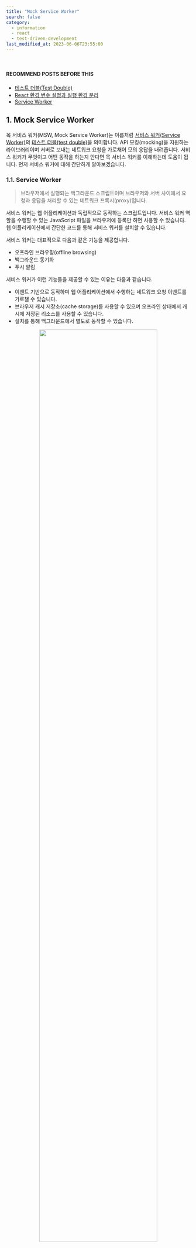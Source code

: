 ```yaml
---
title: "Mock Service Worker"
search: false
category:
  - information
  - react
  - test-driven-development
last_modified_at: 2023-06-06T23:55:00
---
```


<br/>

#### RECOMMEND POSTS BEFORE THIS

* [테스트 더블(Test Double)][test-double-link]
* [React 환경 변수 설정과 실행 환경 분리][react-env-variable-setting-link]
* [Service Worker][service-worker-api-link]

## 1. Mock Service Worker

목 서비스 워커(MSW, Mock Service Worker)는 이름처럼 [서비스 워커(Service Worker)][service-worker-api-link]의 [테스트 더블(test double)][test-double-link]을 의미합니다. 
API 모킹(mocking)을 지원하는 라이브러리이며 서버로 보내는 네트워크 요청을 가로채어 모의 응답을 내려줍니다. 
서비스 워커가 무엇이고 어떤 동작을 하는지 안다면 목 서비스 워커를 이해하는데 도움이 됩니다. 
먼저 서비스 워커에 대해 간단하게 알아보겠습니다.

### 1.1. Service Worker

> 브라우저에서 실행되는 백그라운드 스크립트이며 브라우저와 서버 사이에서 요청과 응답을 처리할 수 있는 네트워크 프록시(proxy)입니다.

서비스 워커는 웹 어플리케이션과 독립적으로 동작하는 스크립트입니다. 
서비스 워커 역할을 수행할 수 있는 JavaScript 파일을 브라우저에 등록만 하면 사용할 수 있습니다. 
웹 어플리케이션에서 간단한 코드를 통해 서비스 워커를 설치할 수 있습니다. 

서비스 워커는 대표적으로 다음과 같은 기능을 제공합니다.

* 오프라인 브라우징(offline browsing)
* 백그라운드 동기화
* 푸시 알림

서비스 워커가 이런 기능들을 제공할 수 있는 이유는 다음과 같습니다. 

* 이벤트 기반으로 동작하며 웹 어플리케이션에서 수행하는 네트워크 요청 이벤트를 가로챌 수 있습니다.
* 브라우저 캐시 저장소(cache storage)를 사용할 수 있으며 오프라인 상태에서 캐시에 저장된 리소스를 사용할 수 있습니다.
* 설치를 통해 백그라운드에서 별도로 동작할 수 있습니다.

<p align="center">
    <img src="/images/mock-service-worker-1.JPG" width="80%" class="image__border">
</p>

### 1.2. How does Mock Servic Worker work? 

목 서비스 워커는 브라우저 환경에서 다음과 같은 방법으로 동작합니다. 
플로우 다이어그램(flow diagram)에는 브라우저로 표현되어 있지만, 더 정확한 표현은 웹 어플리케이션이라고 생각되어 명칭을 바꿔 설명했습니다. 

1. 웹 어플리케이션에서 서버로 요청을 보냅니다. 
    * 서비스 워커가 웹 어플리케이션의 요청을 가로챕니다. 
    * 서비스 워커는 네트워크 요청을 fetch 이벤트 콜백 함수를 통해 가로챌 수 있습니다.
1. 요청 정보를 목 서비스 워커에게 복사하여 전달합니다.
1. 목 서비스 워커는 해당 요청에 매칭되는 사전에 정의한 핸들러(handler)를 실행합니다.
1. 서비스 워커는 목 서비스 워커로부터 모의 응답을 전달받습니다.
1. 서비스 워커는 모의 응답을 웹 어플리케이션에 전달합니다. 

<p align="center">
    <img src="/images/mock-service-worker-2.JPG" width="80%" class="image__border">
</p>
<center>https://mswjs.io/docs/#request-flow-diagram</center>

## 2. Practice 

간단한 TODO 리스트 어플리케이션 예시를 통해 목 서비스 워커의 사용 방법을 알아보겠습니다. 

* CRA(Create React App)을 통해 프로젝트를 생성하였으며 전체적인 구조는 다음과 같습니다. 

```
./
├── README.md
├── package-lock.json
├── package.json
├── public
│   ├── favicon.ico
│   ├── index.html
│   ├── logo192.png
│   ├── logo512.png
│   ├── manifest.json
│   ├── mockServiceWorker.js
│   └── robots.txt
├── src
│   ├── App.css
│   ├── App.test.tsx
│   ├── App.tsx
│   ├── index.css
│   ├── index.tsx
│   ├── logo.svg
│   ├── mocks
│   │   ├── browser.ts
│   │   ├── handlers.ts
│   │   └── server.ts
│   ├── react-app-env.d.ts
│   ├── reportWebVitals.ts
│   ├── setupTests.ts
│   └── types
│       └── Todo.ts
├── tsconfig.json
└── yarn.lock
```

* 프로젝트 경로에서 아래 명령어를 통해 목 서비스 워커 API 의존성을 설치합니다.

```
$ yarn add msw --dev

yarn add v1.22.17
warning package-lock.json found. Your project contains lock files generated by tools other than Yarn. It is advised not to mix package managers in order to avoid resolution inconsistencies caused by unsynchronized lock files. To clear this warning, remove package-lock.json.
[1/4] 🔍  Resolving packages...
[2/4] 🚚  Fetching packages...
[3/4] 🔗  Linking dependencies...
warning " > @testing-library/user-event@13.5.0" has unmet peer dependency "@testing-library/dom@>=7.21.4".
warning "react-scripts > eslint-config-react-app > eslint-plugin-flowtype@8.0.3" has unmet peer dependency "@babel/plugin-syntax-flow@^7.14.5".
warning "react-scripts > eslint-config-react-app > eslint-plugin-flowtype@8.0.3" has unmet peer dependency "@babel/plugin-transform-react-jsx@^7.14.9".
[4/4] 🔨  Building fresh packages...
success Saved 1 new dependency.
info Direct dependencies
└─ msw@1.2.1
info All dependencies
└─ msw@1.2.1
✨  Done in 17.52s.
```

### 2.1. Mock Service Worker for Test

리액트 어플리케이션의 테스팅 프레임워크인 jest는 노드(nodejs) 환경에서 동작합니다. 
런타임 시 브라우저에 목 서비스 워커를 설치하는 방법과 다르므로 이를 주의하시기 바랍니다. 

#### 2.1.1. handlers.ts

모의 응답을 만드는 핸들러를 정의합니다.

* 프로젝트 `src/mocks` 경로에 생성합니다. 
* `/todos` GET 요청
    * 기존에 저장된 TODO 리스트를 모의 응답합니다.
* `/todos` POST 요청
    * 요청을 통해 전달받은 내용으로 새로운 TODO를 생성합니다.
    * 신규 TODO가 생성되었다고 가정하고 임의의 아이디와 함께 신규 TODO를 모의 응답합니다.

```ts
import { rest } from "msw";
import { Todo } from "../types/Todo";

export const handlers = [
  rest.get("/todos", (req, res, ctx) => {
    return res(
      ctx.status(200),
      ctx.json([
        { id: 1, content: "Frontend Study" },
        { id: 2, content: "Backend Study" },
      ])
    );
  }),
  rest.post("/todos", async (req, res, ctx) => {
    const { content } = (await req.json()) as Todo;
    return res(
      ctx.status(200),
      ctx.json({
        id: Math.floor(Math.random() * 1000000 + 1),
        content: content,
      })
    );
  }),
];
```

#### 2.1.2. server.ts

* 프로젝트 `src/mocks` 경로에 생성합니다. 
* 생성한 핸들러를 사용하여 서버 객체를 생성합니다.
    * 개발 서버 환경에서 사용하는 함수인 setupWorker()와 다르므로 주의합니다.

```ts
import { setupServer } from "msw/node";
import { handlers } from "./handlers";

export const server = setupServer(...handlers);
```

#### 2.1.3. setupTests.ts

* 이전 단계에서 생성한 서버 객체를 테스트 코드 실행 시 사용할 수 있도록 테스트 환경 셋업(setup) 스크립트에 아래 코드를 추가합니다.
* beforeAll() 함수를 통해 테스트 시작 전에 서버를 실행합니다.
* afterEach() 함수를 통해 각 테스트 완료 후에 핸들러를 초기화합니다.
    * 각 테스트 사이의 상태 커플링(state couping)을 방지합니다.
* afterAll() 함수를 통해 모든 테스트 완료 후에 서버를 종료합니다.

```ts
import "@testing-library/jest-dom";
import {server} from "./mocks/server";

beforeAll(() => server.listen());
afterEach(() => server.resetHandlers());
afterAll(() => server.close());
```

#### 2.1.4. App.tsx

간단한 TODO 리스트 어플리케이션입니다. 

* 이전에 작성한 TODO 항목들을 화면에 표시합니다.
* 신규 TODO를 추가하면 서버로 저장 요청 후 정상적인 응답을 받는 경우 화면에 추가합니다.

```tsx
import React, { useEffect, useRef, useState } from "react";
import "./App.css";
import axios from "axios";
import { Todo } from "./types/Todo";

function App() {
  const todoTextInputRef = useRef<HTMLInputElement>(null);
  const [todoList, setTodoList] = useState<Todo[]>([]);

  useEffect(() => {
    axios.get("/todos").then((response) => {
      const { data: todoList } = response;
      setTodoList(todoList);
    });
  }, []);

  const addHandler = async () => {
    const { data: newTodo } = await axios.post("/todos", {
      content: todoTextInputRef.current?.value,
    });
    setTodoList((todoList) => [...todoList, newTodo]);
    todoTextInputRef.current!.value = "";
  };

  return (
    <div className="app">
      <div className="todo-list">
        <div>
          {todoList.map((todo) => (
            <li key={todo.id}>{todo.content}</li>
          ))}
        </div>
      </div>
      <div className="todo-form">
        <input ref={todoTextInputRef} type="text" placeholder="NEW TODO" />
        <button onClick={addHandler}>ADD</button>
      </div>
    </div>
  );
}

export default App;
```

#### 2.1.5. App.test.tsx

단위 테스트는 정상적으로 통과하며 다음과 같은 기능들을 테스트합니다.

* 목 서비스 워커가 모의 응답을 주기 때문에 별도로 axios 모듈을 스터빙(stubbing)하지 않습니다.
* renders todo list test
    * 기존에 작성된 TODO 리스트가 랜더링 시 화면에 보이는지 확인합니다.
* add new todo test
    * 새로운 TODO를 추가하는 버튼을 클릭하면 리스트에 추가되고 입력창은 정리되는지 확인합니다.

```tsx
import React from "react";
import App from "./App";

import { render, screen } from "@testing-library/react";
import userEvent from "@testing-library/user-event";

test("renders todo list", async () => {
  render(<App />);

  expect(await screen.findByText("Frontend Study")).toBeInTheDocument();
  expect(screen.getByText("Backend Study")).toBeInTheDocument();
});

test("add new todo", async () => {
  render(<App />);

  await userEvent.type(screen.getByPlaceholderText("NEW TODO"), "DevOps Study");
  await userEvent.click(screen.getByText("ADD"));

  expect(await screen.findByText("DevOps Study")).toBeInTheDocument();
  expect(screen.getByPlaceholderText("NEW TODO")).toHaveValue("");
});
```

### 2.2. Mock Service Worker for Runtime

목 서비스 워커는 백엔드 서비스가 아직 구성되어 있지 않은 경우 활용할 수 있습니다. 
로컬 개발 서버를 통해 리액트 어플리케이션을 실행할 때 목 서비스 워커는 백엔드 서비스를 임시로 대체할 수 있습니다. 
위에서 단위 테스트를 위해 정의한 핸들러와 동일한 코드를 사용하므로 핸들러 코드 설명은 제외하겠습니다. 

#### 2.2.1. browser.ts

* 프로젝트 `src/mocks` 경로에 생성합니다. 
* 생성한 핸들러를 사용하여 목 서비스 워커 객체를 생성합니다.
    * 테스트 환경에서 사용하는 함수인 setupServer()와 다르므로 주의합니다.

```ts
import { handlers } from "./handlers";
import { setupWorker } from "msw";

export const worker = setupWorker(...handlers);
```

#### 2.2.2. index.tsx

* 리액트 어플리케이션이 실행될 때 목 서비스 워커도 함께 실행되도록 아래 코드를 추가합니다.
* 개발 서버 환경에서만 실행되도록 `NODE_ENV` 환경 변수 값을 확인합니다.
    * `npm run start` 명령어를 통해 개발 서버를 실행하면 `NODE_ENV` 환경 변수 값이 `development`입니다.

```tsx
import React from "react";
import ReactDOM from "react-dom/client";
import "./index.css";
import App from "./App";
import reportWebVitals from "./reportWebVitals";

if (process.env.NODE_ENV === "development") {
  const { worker } = require("./mocks/browser");
  worker.start();
}

const root = ReactDOM.createRoot(
  document.getElementById("root") as HTMLElement
);
root.render(
  <React.StrictMode>
    <App />
  </React.StrictMode>
);

reportWebVitals();
```

#### 2.2.3. Install Mock Service Worker

[Service Worker][service-worker-api-link] 포스트에서 설명했듯 서비스 워커는 별도의 스크립트 파일이 필요합니다. 
MSW 라이브러리는 npx 명령어를 통해 서비스 워커 스크립트 파일 다운로드를 쉽게 제공합니다. 

* `npx msw init public/ --save` 명령어
    * public 경로에 `mockServiceWorker.js` 스크립트 파일을 다운로드 받습니다.

```
$ npx msw init public/ --save

Initializing the Mock Service Worker at "/Users/junhyunk/Desktop/2023-06-06-mock-service-worker/action-in-blog/public"...

Service Worker successfully created!
/Users/junhyunk/Desktop/2023-06-06-mock-service-worker/action-in-blog/public/mockServiceWorker.js

Continue by creating a mocking definition module in your application:

https://mswjs.io/docs/getting-started/mocks

$ ls -al public/

total 88
drwxr-xr-x   9 junhyunk  staff   288 Jun  7 00:42 .
drwxr-xr-x  12 junhyunk  staff   384 Jun  6 22:31 ..
-rw-r--r--   1 junhyunk  staff  3870 Jun  6 21:22 favicon.ico
-rw-r--r--   1 junhyunk  staff  1721 Jun  6 21:22 index.html
-rw-r--r--   1 junhyunk  staff  5347 Jun  6 21:22 logo192.png
-rw-r--r--   1 junhyunk  staff  9664 Jun  6 21:22 logo512.png
-rw-r--r--   1 junhyunk  staff   492 Jun  6 21:22 manifest.json
-rw-r--r--   1 junhyunk  staff  8133 Jun  7 00:42 mockServiceWorker.js
-rw-r--r--   1 junhyunk  staff    67 Jun  6 21:22 robots.txt
```

##### 2.2.4. Run Dev Server

* 개발 서버에 접속합니다.
    * 핸들러에 미리 추가한 모의 응답들이 화면에 출력됩니다.
    * 신규 TODO 추가 시에도 정상적으로 동작합니다.
* 등록된 서비스 워커 정보는 `개발자 도구(F12) > 애플리케이션 > Service Workers`에서 확인할 수 있습니다.
* 콘솔 로그에 목 서비스 워커 동작과 관련된 로그가 출력됩니다.

<p align="center">
    <img src="/images/mock-service-worker-3.gif" width="100%" class="image__border">
</p>

## CLOSING

목 서비스 워커를 사용하면 프론트엔드 개발 시 마주치는 문제들을 해결할 수 있을 것 같습니다. 

* 백엔드 서비스 개발이 되지 않은 상태에서 API 관련된 기능을 개발할 수 있다.
* 프론트엔드 테스트 코드 작성시 중복되는 스텁들을 핸들러 파일에서 공동으로 관리할 수 있다.

API 응답을 위한 스텁 같은 경우에는 화면의 기능에 따라 커지거나 많아지기 때문에 테스트 코드를 보기 어려워집니다. 
비즈니스 단위로 핸들러를 만들고 적절한 모의 응답들을 반환한다면 테스트 코드가 짧고 간결해질 것 같습니다. 

#### TEST CODE REPOSITORY

* <https://github.com/Junhyunny/blog-in-action/tree/master/2023-06-06-mock-service-worker>

#### REFERENCE

* <https://mswjs.io/>
* <https://mswjs.io/docs/#request-flow-diagram>
* <https://www.daleseo.com/mock-service-worker/>
* <https://blog.rhostem.com/posts/2021-03-20-mock-service-worker>

[test-double-link]: https://junhyunny.github.io/test/test-driven-development/test-double/
[react-env-variable-setting-link]: https://junhyunny.github.io/react/react-env-variable-setting/
[service-worker-api-link]: https://junhyunny.github.io/information/service-worker-api/